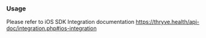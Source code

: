 ### Usage

Please refer to iOS SDK Integration documentation https://thryve.health/api-doc/integration.php#ios-integration
